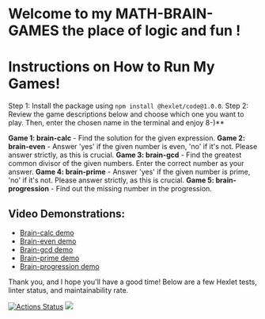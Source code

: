 # Welcome to my **MATH-BRAIN-GAMES** the place of logic and fun !

# Instructions on How to Run My Games!

Step 1: Install the package using `npm install @hexlet/code@1.0.0`.
Step 2: Review the game descriptions below and choose which one you want to play. Then, enter the chosen name in the terminal and enjoy 8-)**

**Game 1: brain-calc** - Find the solution for the given expression.
**Game 2: brain-even** - Answer 'yes' if the given number is even, 'no' if it's not. Please answer strictly, as this is crucial.
**Game 3: brain-gcd** - Find the greatest common divisor of the given numbers. Enter the correct number as your answer.
**Game 4: brain-prime** - Answer 'yes' if the given number is prime, 'no' if it's not. Please answer strictly, as this is crucial.
**Game 5: brain-progression** - Find out the missing number in the progression.

## Video Demonstrations:
- [Brain-calc demo](https://asciinema.org/a/k1KJssLJ6gaLunLSx9USqmZw0)
- [Brain-even demo](https://asciinema.org/a/FIGgutqjJstYtzPNWTKVM39nf)
- [Brain-gcd demo](https://asciinema.org/a/ltpxGYKMCU3EIXOhPnJqDXFhk)
- [Brain-prime demo](https://asciinema.org/a/1YegTGwtpNsSSsW66ev8cYWrn)
- [Brain-progression demo](https://asciinema.org/a/uIcemSafLMU6mueXuIFtTmJ5i)

Thank you, and I hope you'll have a good time!
Below are a few Hexlet tests, linter status, and maintainability rate.

[![Actions Status](https://github.com/nesquick017/frontend-project-44/workflows/hexlet-check/badge.svg)](https://github.com/nesquick017/frontend-project-44/actions) <a href="https://codeclimate.com/github/nesquick017/frontend-project-44/maintainability"><img src="https://api.codeclimate.com/v1/badges/8a70e8731d875bca351f/maintainability" /></a>
